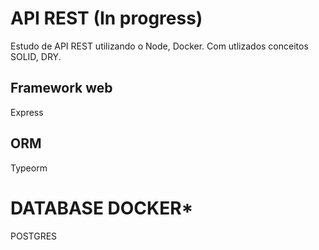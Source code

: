 # API REST  (In progress)

Estudo de API REST utilizando o Node, Docker. Com utlizados conceitos SOLID, DRY.

## Framework web
Express

## ORM
Typeorm

# DATABASE DOCKER*
POSTGRES

